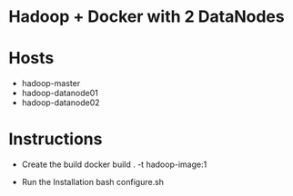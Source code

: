 # Hadoop + Docker with 2 DataNodes

# Hosts
- hadoop-master
- hadoop-datanode01
- hadoop-datanode02

# Instructions
- Create the build
    docker build . -t hadoop-image:1

- Run the Installation
    bash configure.sh

